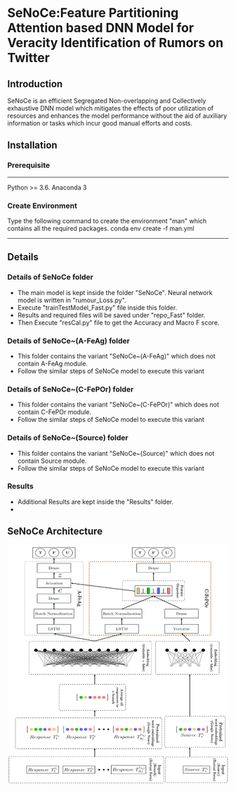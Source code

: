 # SeNoCe:Feature Partitioning Attention based DNN Model for Veracity Identification of Rumors on Twitter
## Introduction
SeNoCe is an efficient Segregated Non-overlapping and Collectively exhaustive DNN model which mitigates the effects of poor utilization of resources and enhances the model performance without the aid of auxiliary information or tasks which incur good manual efforts and costs.


## Installation

### Prerequisite
----------------------
Python >= 3.6.
Anaconda 3

### Create Environment
Type the following command to create the environment "man" which contains all the required packages.
conda env create -f man.yml

-----------------------

## Details

### Details of SeNoCe folder
 * The main model is kept inside the folder "SeNoCe". Neural network model is written in "rumour_Loss.py".
 * Execute "trainTestModel_Fast.py" file inside this folder.
 * Results and required files will be saved under "repo_Fast" folder.
 * Then Execute "resCal.py" file to get the Accuracy and Macro F score.

### Details of SeNoCe~(A-FeAg) folder
 * This folder contains the variant "SeNoCe~(A-FeAg)" which does not contain A-FeAg module.
 * Follow the similar steps of SeNoCe model to execute this variant

### Details of SeNoCe~(C-FePOr) folder
 * This folder contains the variant "SeNoCe~(C-FePOr)" which does not contain C-FePOr module.
 * Follow the similar steps of SeNoCe model to execute this variant

### Details of SeNoCe~(Source) folder
 * This folder contains the variant "SeNoCe~(Source)" which does not contain Source module.
 * Follow the similar steps of SeNoCe model to execute this variant

### Results
 * Additional Results are kept inside the "Results" folder.
 * 

## SeNoCe Architecture

![](images/SeNoCe_architecture.png)




